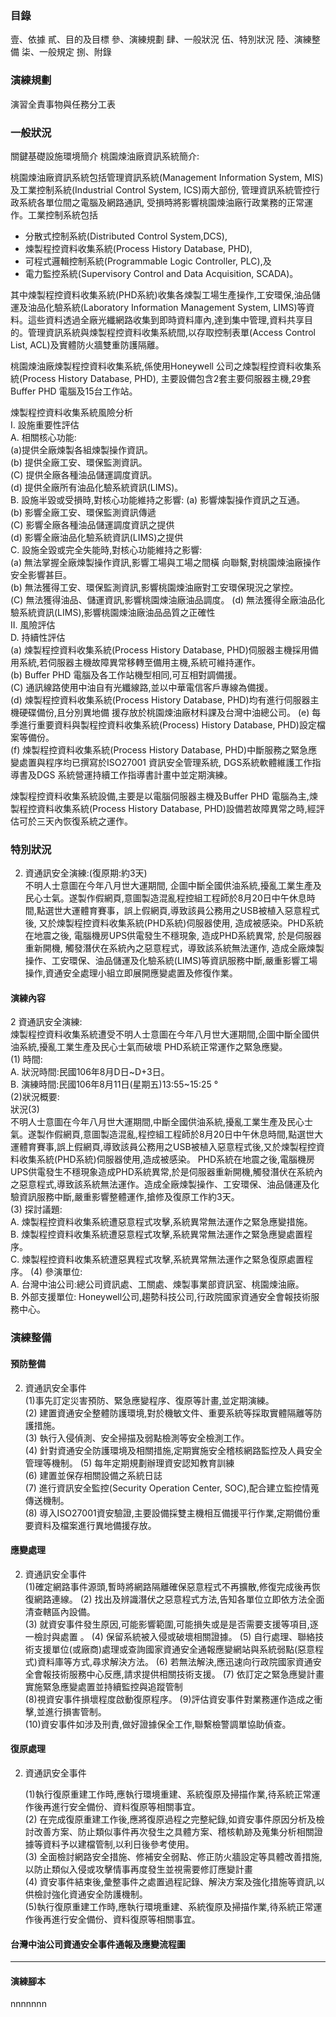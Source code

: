 ### 目錄
壹、依據
貳、目的及目標
參、演練規劃
肆、一般狀況
伍、特別狀況
陸、演練整備
柒、一般規定
捌、附錄

### 演練規劃
演習全責事物與任務分工表

### 一般狀況

關鍵基礎設施環境簡介
桃園煉油廠資訊系統簡介:  

桃園煉油廠資訊系統包括管理資訊系統(Management Information System, MIS)及工業控制系統(Industrial Control System, ICS)兩大部份, 管理資訊系統管控行政系統各單位間之電腦及網路通訊, 受損時將影響桃園煉油廠行政業務的正常運作。工業控制系統包括
* 分散式控制系統(Distributed Control System,DCS), 
* 煉製程控資料收集系統(Process History Database, PHD), 
* 可程式邏輯控制系統(Programmable Logic Controller, PLC),及
* 電力監控系統(Supervisory Control and Data Acquisition, SCADA)。

其中煉製程控資料收集系統(PHD系統)收集各煉製工場生產操作,工安環保,油品儲運及油品化驗系統(Laboratory Information Management System, LIMS)等資料。這些資料透過全廠光纖網路收集到即時資料庫內,達到集中管理,資料共享目的。管理資訊系統與煉製程控資料收集系統間,以存取控制表單(Access Control List, ACL)及實體防火牆雙重防護隔離。  

桃園煉油廠煉製程控資料收集系統,係使用Honeywell 公司之煉製程控資料收集系統(Process History Database, PHD), 主要設備包含2套主要伺服器主機,29套 Buffer PHD 電腦及15台工作站。  

煉製程控資料收集系統風險分析  
	I. 設施重要性評估  
		A. 相關核心功能:  
			(a)提供全廠煉製各組煉製操作資訊。  
			(b) 提供全廠工安、環保監測資訊。  
			(C) 提供全廠各種油品儲運調度資訊。  
			(d) 提供全廠所有油品化驗系統資訊(LIMS)。  
		B. 設施半毀或受損時,對核心功能維持之影響:
			(a) 影響煉製操作資訊之互通。  
			(b) 影響全廠工安、環保監測資訊傳遞  
			(C) 影響全廠各種油品儲運調度資訊之提供  
			(d) 影響全廠油品化驗系統資訊(LIMS)之提供  
		C. 設施全毀或完全失能時,對核心功能維持之影響:  
			(a) 無法掌握全廠煉製操作資訊,影響工場與工場之間橫  向聯繫,對桃園煉油廠操作安全影響甚巨。  
			(b) 無法獲得工安、環保監測資訊,影響桃園煉油廠對工安環保現況之掌控。  
			(C) 無法獲得油品、儲運資訊,影響桃園煉油廠油品調度。
			(d) 無法獲得全廠油品化驗系統資訊(LIMS),影響桃園煉油廠油品品質之正確性  
	Ⅱ. 風險評估  
		D. 持續性評估  
			(a) 煉製程控資料收集系統(Process History Database, PHD)伺服器主機採用備用系統,若伺服器主機故障異常移轉至備用主機,系統可維持運作。  
			(b) Buffer PHD 電腦及各工作站機型相同,可互相對調備援。  
			(C) 通訊線路使用中油自有光纖線路,並以中華電信客戶專線為備援。  
			(d) 煉製程控資料收集系統(Process History Database, PHD)均有進行伺服器主機硬碟備份,且分別異地備  援存放於桃園煉油廠材料課及台灣中油總公司。
			(e) 每季進行重要資料與製程控資料收集系統(Process) History Database, PHD)設定檔案等備份。  
			(f) 煉製程控資料收集系統(Process History Database,  PHD)中斷服務之緊急應變處置與程序均已撰寫於ISO27001 資訊安全管理系統, DGS系統軟體維護工作指導書及DGS 系統營運持續工作指導書計畫中並定期演練。

煉製程控資料收集系統設備,主要是以電腦伺服器主機及Buffer PHD 電腦為主,煉製程控資料收集系統(Process History Database, PHD)設備若故障異常之時,經評估可於三天內恢復系統之運作。

### 特別狀況

2. 資通訊安全演練:(復原期:約3天)  
不明人士意圖在今年八月世大運期間, 企圖中斷全國供油系統,擾亂工業生產及民心士氣。遂製作假網頁,意圖製造混亂程控組工程師於8月20日中午休息時間,點選世大運體育賽事，誤上假網頁,導致該員公務用之USB被植入惡意程式後, 又於煉製程控資料收集系統(PHD系統)伺服器使用, 造成被感染。PHD系統在地震之後, 電腦機房UPS供電發生不穩現象, 造成PHD系統異常, 於是伺服器重新開機, 觸發潛伏在系統內之惡意程式，導致該系統無法運作, 造成全廠煉製操作、工安環保、油品儲運及化驗系統(LIMS)等資訊服務中斷,嚴重影響工場操作,資通安全處理小組立即展開應變處置及修復作業。

#### 演練內容

2 資通訊安全演練:  
煉製程控資料收集系統遭受不明人士意圖在今年八月世大運期間,企圖中斷全國供油系統,擾亂工業生產及民心士氣而破壞 PHD系統正常運作之緊急應變。  
(1) 時間:  
	A. 狀況時間:民國106年8月D日~D+3日。  
	B. 演練時間:民國106年8月11日(星期五)13:55~15:25 °  
(2)狀況概要:  
狀況(3)  
不明人士意圖在今年八月世大運期間,中斷全國供油系統,擾亂工業生產及民心士氣。遂製作假網頁,意圖製造混亂,程控組工程師於8月20日中午休息時間,點選世大運體育賽事,誤上假網頁,導致該員公務用之USB被植入惡意程式後,又於煉製程控資料收集系統(PHD系統)伺服器使用,造成被感染。 
PHD系統在地震之後,電腦機房 UPS供電發生不穩現象造成PHD系統異常,於是伺服器重新開機,觸發潛伏在系統內之惡意程式,導致該系統無法運作。造成全廠煉製操作、工安環保、油品儲運及化驗資訊服務中斷,嚴重影響整體運作,搶修及復原工作約3天。  
(3) 探討議題:  
	A. 煉製程控資料收集系統遭惡意程式攻擊,系統異常無法運作之緊急應變措施。  
	B. 煉製程控資料收集系統遭惡意程式攻擊,系統異常無法運作之緊急應變處置程序。  
	C. 煉製程控資料收集系統遭惡異程式攻擊,系統異常無法運作之緊急復原處置程序。
(4) 參演單位:  
	A. 台灣中油公司:總公司資訊處、工關處、煉製事業部資訊室、桃園煉油廠。  
	B. 外部支援單位: Honeywell公司,趨勢科技公司,行政院國家資通安全會報技術服務中心。

### 演練整備

#### 預防整備

2. 資通訊安全事件  
	(1)事先訂定災害預防、緊急應變程序、復原等計畫,並定期演練。  
	(2) 建置資通安全整體防護環境,對於機敏文件、重要系統等採取實體隔離等防護措施。  
	(3) 執行入侵偵測、安全掃描及弱點檢測等安全檢測工作。  
	(4) 針對資通安全防護環境及相關措施,定期實施安全稽核網路監控及人員安全管理等機制。 
	(5) 每年定期規劃辦理資安認知教育訓練  
	(6) 建置並保存相關設備之系統日誌  
	(7)  進行資訊安全監控(Security Operation Center, SOC),配合建立監控情蒐傳送機制。  
	(8) 導入ISO27001資安驗證,主要設備採雙主機相互備援平行作業,定期備份重要資料及檔案進行異地備援存放。

#### 應變處理

2. 資通訊安全事件  
	(1)確定網路事件源頭,暫時將網路隔離確保惡意程式不再擴散,修復完成後再恢復網路連線。
	(2) 找出及辨識潛伏之惡意程式方法,告知各單位立即依方法全面清查轄區內設備。  
	(3) 就資安事件發生原因,可能影響範圍,可能損失或是是否需要支援等項目,逐一檢討與處置  。
	(4) 保留系統被入侵或破壞相關證據。
	(5) 自行處理、聯絡技術支援單位(或廠商)處理或查詢國家資通安全通報應變網站與系統弱點(惡意程式)資料庫等方式,尋求解決方法。 
	(6) 若無法解決,應迅速向行政院國家資通安全會報技術服務中心反應,請求提供相關技術支援。 
	(7) 依訂定之緊急應變計畫實施緊急應變處置並持續監控與追蹤管制  
	(8)視資安事件損壞程度啟動復原程序。 
	(9)評估資安事件對業務運作造成之衝擊,並進行損害管制。  
	(10)資安事件如涉及刑責,做好證據保全工作,聯繫檢警調單協助偵查。

#### 復原處理

2. 資通訊安全事件

	(1)執行復原重建工作時,應執行環境重建、系統復原及掃描作業,待系統正常運作後再進行安全備份、資料復原等相關事宜。  
	(2) 在完成復原重建工作後,應將復原過程之完整紀錄,如資安事件原因分析及檢討改善方案、防止類似事件再次發生之具體方案、稽核軌跡及蒐集分析相關證據等資料予以建檔管制,以利日後參考使用。  
	(3) 全面檢討網路安全措施、修補安全弱點、修正防火牆設定等具體改善措施,以防止類似入侵或攻擊情事再度發生並視需要修訂應變計畫  
	(4) 資安事件結束後,彙整事件之處置過程記錄、解決方案及強化措施等資訊,以供檢討強化資通安全防護機制。  
	(5)執行復原重建工作時,應執行環境重建、系統復原及掃描作業,待系統正常運作後再進行安全備份、資料復原等相關事宜。


#### 台灣中油公司資通安全事件通報及應變流程圖

----

#### 演練腳本





 nnnnnnn 